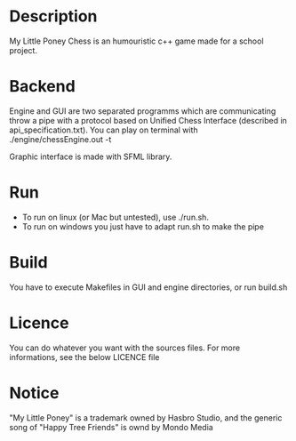 # Description
My Little Poney Chess is an humouristic c++ game made for a school project.

# Backend
Engine and GUI are two separated programms which are communicating throw a pipe with a protocol based on Unified Chess Interface (described in api_specification.txt).
You can play on terminal with ./engine/chessEngine.out -t

Graphic interface is made with SFML library.

# Run
* To run on linux (or Mac but untested), use ./run.sh.
* To run on windows you just have to adapt run.sh to make the pipe

# Build
You have to execute Makefiles in GUI and engine directories, or run build.sh

# Licence
You can do whatever you want with the sources files. For more informations, see the below LICENCE file

# Notice
"My Little Poney" is a trademark owned by Hasbro Studio, and the generic song of "Happy Tree Friends" is ownd by Mondo Media

